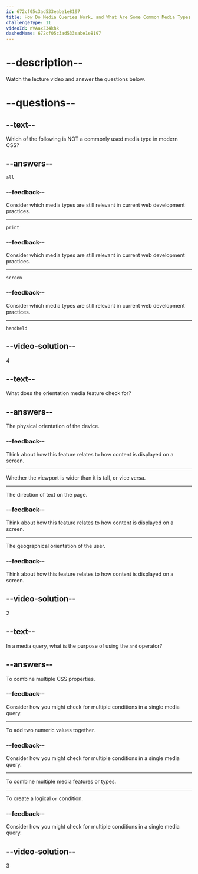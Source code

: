```yaml
---
id: 672cf05c3ad533eabe1e8197
title: How Do Media Queries Work, and What Are Some Common Media Types and Features?
challengeType: 11
videoId: nVAaxZ34khk
dashedName: 672cf05c3ad533eabe1e8197
---
```


# --description--

Watch the lecture video and answer the questions below.

# --questions--

## --text--

Which of the following is NOT a commonly used media type in modern CSS?

## --answers--

`all`

### --feedback--

Consider which media types are still relevant in current web development practices.

---

`print`

### --feedback--

Consider which media types are still relevant in current web development practices.

---

`screen`

### --feedback--

Consider which media types are still relevant in current web development practices.

---

`handheld`

## --video-solution--

4

## --text--

What does the orientation media feature check for?

## --answers--

The physical orientation of the device.

### --feedback--

Think about how this feature relates to how content is displayed on a screen.

---

Whether the viewport is wider than it is tall, or vice versa.

---

The direction of text on the page.

### --feedback--

Think about how this feature relates to how content is displayed on a screen.

---

The geographical orientation of the user.

### --feedback--

Think about how this feature relates to how content is displayed on a screen.

## --video-solution--

2

## --text--

In a media query, what is the purpose of using the `and` operator?

## --answers--

To combine multiple CSS properties.

### --feedback--

Consider how you might check for multiple conditions in a single media query.

---

To add two numeric values together.

### --feedback--

Consider how you might check for multiple conditions in a single media query.

---

To combine multiple media features or types.

---

To create a logical `or` condition.

### --feedback--

Consider how you might check for multiple conditions in a single media query.

## --video-solution--

3

